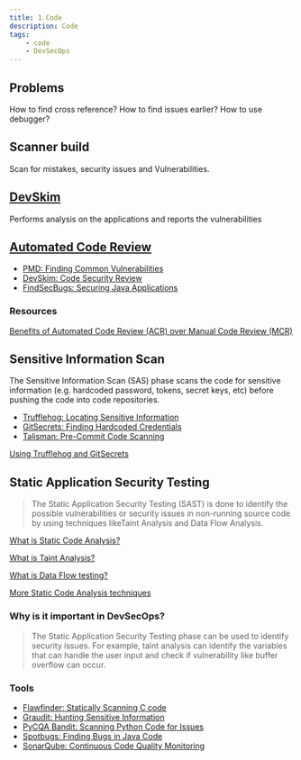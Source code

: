```yaml
---
title: 1.Code
description: Code
tags:
    - code
    - DevSecOps
---
```


## Problems

How to find cross reference?
How to find issues earlier?
How to use debugger?


## Scanner build

Scan for mistakes, security issues and Vulnerabilities.

## [DevSkim](https://github.com/microsoft/DevSkim)

Performs analysis on the applications and reports the vulnerabilities

## [Automated Code Review](https://en.wikipedia.org/wiki/Automated_code_review)

- [PMD: Finding Common Vulnerabilities](https://pmd.github.io/)
- [DevSkim: Code Security Review](https://github.com/microsoft/DevSkim)
- [FindSecBugs: Securing Java Applications](https://find-sec-bugs.github.io/)

### Resources

[Benefits of Automated Code Review (ACR) over Manual Code Review (MCR)](https://www.codegrip.tech/productivity/manual-vs-automated-code-review/)  

## Sensitive Information Scan

The Sensitive Information Scan (SAS) phase scans the code for sensitive information (e.g. hardcoded password, tokens, secret keys, etc) before pushing the code into code repositories. 

- [Trufflehog: Locating Sensitive Information](https://github.com/trufflesecurity/truffleHog)
- [GitSecrets: Finding Hardcoded Credentials](https://github.com/awslabs/git-secrets)
- [Talisman: Pre-Commit Code Scanning](https://github.com/thoughtworks/talisman)

[Using Trufflehog and GitSecrets](https://sweetcode.io/how-use-truffle-hog-git-secrets/)

## Static Application Security Testing
> The Static Application Security Testing (SAST) is done to identify the possible vulnerabilities or security issues in non-running source code by using techniques likeTaint Analysis and Data Flow Analysis.

[What is Static Code Analysis?](https://owasp.org/www-community/controls/Static_Code_Analysis)

[What is Taint Analysis?](https://dzone.com/articles/what-is-taint-analysis-and-why-should-i-care)  

[What is Data Flow testing?](https://www.testbytes.net/blog/data-flow-testing)   

[More Static Code Analysis techniques](https://www.geeksforgeeks.org/types-of-static-analysis-methods/)  


### Why is it important in DevSecOps? 

> The Static Application Security Testing phase can be used to identify security issues. For example, taint analysis can identify the variables that can handle the user input and check if vulnerability like buffer overflow can occur.  

### Tools

- [Flawfinder: Statically Scanning C code](https://github.com/david-a-wheeler/flawfinder)
- [Graudit: Hunting Sensitive Information](https://github.com/wireghoul/graudit)
- [PyCQA Bandit: Scanning Python Code for Issues](https://github.com/PyCQA/bandit)
- [Spotbugs: Finding Bugs in Java Code](https://github.com/spotbugs/spotbugs)
- [SonarQube: Continuous Code Quality Monitoring](https://github.com/SonarSource/sonarqube)
